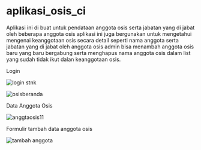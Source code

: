# aplikasi_osis_ci
Aplikasi ini di buat untuk pendataan anggota osis serta jabatan yang di jabat oleh beberapa anggota osis aplikasi ini juga bergunakan untuk mengetahui mengenai keanggotaan osis secara detail seperti nama anggota serta jabatan yang di jabat oleh anggota osis admin bisa menambah anggota osis baru yang baru bergabung serta menghapus nama anggota osis dalam list yang sudah tidak ikut dalan keanggotaan osis. 

Login

![login stnk](https://user-images.githubusercontent.com/97660319/163301553-1263d463-c5d5-4fd0-a917-e28fa5b28490.png)

![osisberanda](https://user-images.githubusercontent.com/97660319/163300783-0310b82a-f034-46ec-9fc0-67934c4b7e7b.png)

Data Anggota Osis

![anggtaosis11](https://user-images.githubusercontent.com/97660319/163301015-64f6bd1c-6de7-4b46-81d5-dd7b125372a9.png)

Formulir tambah data anggota osis

![tambah anggota](https://user-images.githubusercontent.com/97660319/163301186-6f7abdbb-e83e-423a-9bf7-ae2c36a752ec.png)
